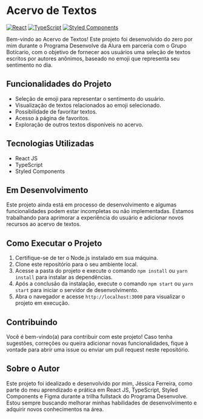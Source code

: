 # Acervo de Textos 

[![React](https://img.shields.io/badge/React-17.0.2-blue)](https://reactjs.org/)
[![TypeScript](https://img.shields.io/badge/TypeScript-4.4.3-blue)](https://www.typescriptlang.org/)
[![Styled Components](https://img.shields.io/badge/Styled%20Components-5.3.1-purple)](https://styled-components.com/)

Bem-vindo ao Acervo de Textos! 
Este projeto foi desenvolvido do zero por mim durante o Programa Desenvolve da Alura em parceria com o Grupo Botícario, com o objetivo de fornecer aos usuários uma seleção de textos escritos por autores anônimos, baseado no emoji que representa seu sentimento no dia.

## Funcionalidades do Projeto

- Seleção de emoji para representar o sentimento do usuário.
- Visualização de textos relacionados ao emoji selecionado.
- Possibilidade de favoritar textos.
- Acesso à página de favoritos.
- Exploração de outros textos disponíveis no acervo.

## Tecnologias Utilizadas

- React JS
- TypeScript
- Styled Components

## Em Desenvolvimento

Este projeto ainda está em processo de desenvolvimento e algumas funcionalidades podem estar incompletas ou não implementadas. Estamos trabalhando para aprimorar a experiência do usuário e adicionar novos recursos ao acervo de textos.

## Como Executar o Projeto

1. Certifique-se de ter o Node.js instalado em sua máquina.
2. Clone este repositório para o seu ambiente local.
3. Acesse a pasta do projeto e execute o comando `npm install` ou `yarn install` para instalar as dependências.
4. Após a conclusão da instalação, execute o comando `npm start` ou `yarn start` para iniciar o servidor de desenvolvimento.
5. Abra o navegador e acesse `http://localhost:3000` para visualizar o projeto em execução.

## Contribuindo

Você é bem-vindo(a) para contribuir com este projeto! Caso tenha sugestões, correções ou queira adicionar novas funcionalidades, fique à vontade para abrir uma issue ou enviar um pull request neste repositório.

## Sobre o Autor

Este projeto foi idealizado e desenvolvido por mim, Jéssica Ferreira, como parte do meu aprendizado e prática em React JS, TypeScript, Styled Components e Figma durante a trilha fullstack do Programa Desenvolve. Estou sempre buscando melhorar minhas habilidades de desenvolvimento e adquirir novos conhecimentos na área.



